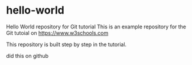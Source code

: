 # hello-world
Hello World repository for Git tutorial
This is an example repository for the Git tutoial on https://www.w3schools.com

This repository is built step by step in the tutorial.

did this on github
